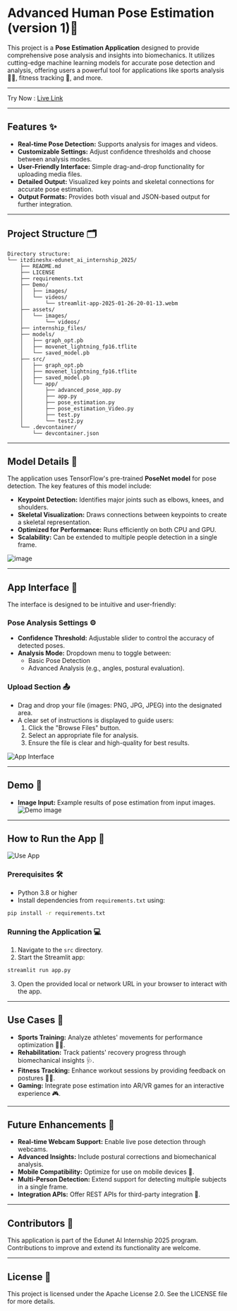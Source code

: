 # Advanced Human Pose Estimation (version 1)🤖

This project is a **Pose Estimation Application** designed to provide comprehensive pose analysis and insights into biomechanics. It utilizes cutting-edge machine learning models for accurate pose detection and analysis, offering users a powerful tool for applications like sports analysis 🏃‍♂️, fitness tracking 💪, and more.

---

Try Now : [Live Link]([https://humanpose-estimation-apps.streamlit.app/](https://advanced-humanpose-estimation.streamlit.app/))

---
## Features ✨

- **Real-time Pose Detection:** Supports analysis for images and videos.
- **Customizable Settings:** Adjust confidence thresholds and choose between analysis modes.
- **User-Friendly Interface:** Simple drag-and-drop functionality for uploading media files.
- **Detailed Output:** Visualized key points and skeletal connections for accurate pose estimation.
- **Output Formats:** Provides both visual and JSON-based output for further integration.

---

## Project Structure 🗂️

```plaintext
Directory structure:
└── itzdineshx-edunet_ai_internship_2025/
    ├── README.md
    ├── LICENSE
    ├── requirements.txt
    ├── Demo/
    │   ├── images/
    │   └── videos/
    │       └── streamlit-app-2025-01-26-20-01-13.webm
    ├── assets/
    │   └── images/
    │       └── videos/
    ├── internship_files/
    ├── models/
    │   ├── graph_opt.pb
    │   ├── movenet_lightning_fp16.tflite
    │   └── saved_model.pb
    ├── src/
    │   ├── graph_opt.pb
    │   ├── movenet_lightning_fp16.tflite
    │   ├── saved_model.pb
    │   └── app/
    │       ├── advanced_pose_app.py
    │       ├── app.py
    │       ├── pose_estimation.py
    │       ├── pose_estimation_Video.py
    │       ├── test.py
    │       └── test2.py
    └── .devcontainer/
        └── devcontainer.json
```

---

## Model Details 🤖

The application uses TensorFlow's pre-trained **PoseNet model** for pose detection. The key features of this model include:

- **Keypoint Detection:** Identifies major joints such as elbows, knees, and shoulders.
- **Skeletal Visualization:** Draws connections between keypoints to create a skeletal representation.
- **Optimized for Performance:** Runs efficiently on both CPU and GPU.
- **Scalability:** Can be extended to multiple people detection in a single frame.

![image](https://github.com/user-attachments/assets/11d0268e-83be-4d16-a325-56a6ac34d823)

---

## App Interface 🎨

The interface is designed to be intuitive and user-friendly:

### Pose Analysis Settings ⚙️
- **Confidence Threshold:** Adjustable slider to control the accuracy of detected poses.
- **Analysis Mode:** Dropdown menu to toggle between:
  - Basic Pose Detection
  - Advanced Analysis (e.g., angles, postural evaluation).

### Upload Section 📤
- Drag and drop your file (images: PNG, JPG, JPEG) into the designated area.
- A clear set of instructions is displayed to guide users:
  1. Click the "Browse Files" button.
  2. Select an appropriate file for analysis.
  3. Ensure the file is clear and high-quality for best results.

![App Interface](Demo/Advanced-Pose-Estimation_interference.png)

---

## Demo 🎥

- **Image Input:** Example results of pose estimation from input images.
![Demo image](Demo/Advanced-Pose-Estimation_sample.png)
---

## How to Run the App 🚀
![Use App](Demo/Demo_video.gif)

### Prerequisites 🛠️
- Python 3.8 or higher
- Install dependencies from `requirements.txt` using:

```bash
pip install -r requirements.txt
```

### Running the Application 💻
1. Navigate to the `src` directory.
2. Start the Streamlit app:

```bash
streamlit run app.py
```

3. Open the provided local or network URL in your browser to interact with the app.

---

## Use Cases 🌟

- **Sports Training:** Analyze athletes' movements for performance optimization 🏋️‍♂️.
- **Rehabilitation:** Track patients' recovery progress through biomechanical insights 🩺.
- **Fitness Tracking:** Enhance workout sessions by providing feedback on postures 🏃‍♀️.
- **Gaming:** Integrate pose estimation into AR/VR games for an interactive experience 🎮.

---

## Future Enhancements 🔮

- **Real-time Webcam Support:** Enable live pose detection through webcams.
- **Advanced Insights:** Include postural corrections and biomechanical analysis.
- **Mobile Compatibility:** Optimize for use on mobile devices 📱.
- **Multi-Person Detection:** Extend support for detecting multiple subjects in a single frame.
- **Integration APIs:** Offer REST APIs for third-party integration 🔗.

---

## Contributors 🤝
This application is part of the Edunet AI Internship 2025 program. Contributions to improve and extend its functionality are welcome.

---

## License 📜
This project is licensed under the Apache License 2.0. See the LICENSE file for more details.

